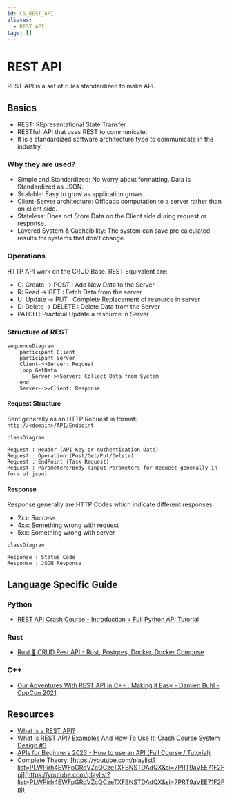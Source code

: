 ```yaml
---
id: CS_REST_API
aliases:
  - REST API
tags: []
---
```


# REST API

REST API is a set of rules standardized to make API.

## Basics

- REST: REpresentational State Transfer
- RESTful: API that uses REST to communicate.
- It is a standardized software architecture type to communicate in the industry.

### Why they are used?

- Simple and Standardized: No worry about formatting. Data is Standardized as JSON.
- Scalable: Easy to grow as application grows.
- Client-Server architecture: Offloads computation to a server rather than on client side.
- Stateless: Does not Store Data on the Client side during request or response.
- Layered System & Cacheibility: The system can save pre calculated results for systems that don't change.

### Operations

HTTP API work on the CRUD Base. REST Equivalent are:

- C: Create -> POST : Add New Data to the Server
- R: Read -> GET : Fetch Data from the server
- U: Update -> PUT : Complete Replacement of resource in server
- D: Delete -> DELETE : Delete Data from the Server
- PATCH : Practical Update a resource in Server

### Structure of REST

```mermaid
sequenceDiagram
    participant Client
    participant Server
    Client->>Server: Request
    loop GetData
        Server->>Server: Collect Data from System
    end
    Server-->>Client: Response
```

#### Request Structure

Sent generally as an HTTP Request in format: `http://<domain>/API/Endpoint`

```mermaid
classDiagram

Request : Header (API Key or Authentication Data)
Request : Operation (Post/Get/Put/Delete)
Request : EndPoint (Task Request)
Request : Parameters/Body (Input Parameters for Request generally in form of json)
```

#### Response

Response generally are HTTP Codes which indicate different responses:

- 2xx: Success
- 4xx: Something wrong with request
- 5xx: Something wrong with server

```mermaid
classDiagram

Response : Status Code
Response : JSON Response
```

## Language Specific Guide

### Python

- [REST API Crash Course - Introduction + Full Python API Tutorial](https://youtu.be/qbLc5a9jdXo?si=WO_hBfZmHKi-Q1Zz)

### Rust

- [Rust 🦀 CRUD Rest API - Rust, Postgres, Docker, Docker Compose](https://youtu.be/vhNoiBOuW94?si=tPZjbAcBq6BLbaKC)

### C++

- [Our Adventures With REST API in C++ : Making it Easy - Damien Buhl - CppCon 2021](https://youtu.be/KM9RezKLdVc?si=Nbmjdv8S47GMyvhC)

## Resources
- [What is a REST API?](https://youtu.be/lsMQRaeKNDk?si=9NM1kybCorz84OQT)
- [What Is REST API? Examples And How To Use It: Crash Course System Design #3](https://youtu.be/-mN3VyJuCjM?si=NzJPqY_NIGa95rxY)
- [APIs for Beginners 2023 - How to use an API (Full Course / Tutorial)](https://youtu.be/WXsD0ZgxjRw?si=nwCpAtx0TbiZ0btI)
- Complete Theory: [https://youtube.com/playlist?list=PLWPirh4EWFpGRdVZcQCzeTXFBNSTDAdQX&si=7PRT9aVEE71F2Fpj](https://youtube.com/playlist?list=PLWPirh4EWFpGRdVZcQCzeTXFBNSTDAdQX&si=7PRT9aVEE71F2Fpj)
